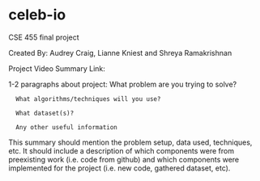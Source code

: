 # celeb-io
CSE 455 final project 

Created By: Audrey Craig, Lianne Kniest and Shreya Ramakrishnan

Project Video Summary Link:

1-2 paragraphs about project:
      What problem are you trying to solve?

      What algorithms/techniques will you use?

      What dataset(s)?

      Any other useful information
      
      
      
 This summary should mention the problem setup, data used, techniques, etc. It should include a description of which components were from preexisting work (i.e. code from github) and which components were implemented for the project (i.e. new code, gathered dataset, etc).
  
